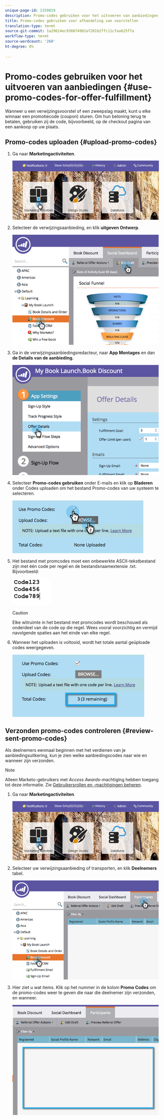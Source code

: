 ```yaml
---
unique-page-id: 2359819
description: Promo-codes gebruiken voor het uitvoeren van aanbiedingen - Marketo-documenten - Productdocumentatie
title: Promo-codes gebruiken voor afhandeling van voorstellen
translation-type: tm+mt
source-git-commit: 1a29614ec938074902af201b2ffc11cfaa625f7a
workflow-type: tm+mt
source-wordcount: '260'
ht-degree: 0%

---
```



# Promo-codes gebruiken voor het uitvoeren van aanbiedingen {#use-promo-codes-for-offer-fulfillment}

Wanneer u een verwijzingsvoorstel of een zweepslag maakt, kunt u elke winnaar een promotiecode (coupon) sturen. Om hun beloning terug te betalen, gebruiken zij de code, bijvoorbeeld, op de checkout pagina van een aankoop op uw plaats.

## Promo-codes uploaden {#upload-promo-codes}

1. Ga naar **Marketingactiviteiten**.

   ![](assets/login-marketing-activities-2.png)

1. Selecteer de verwijzingsaanbieding, en klik **uitgeven Ontwerp**.

   ![](assets/image2015-4-22-11-3a16-3a45.png)

1. Ga in de verwijzingsaanbiedingsredacteur, naar **App Montages** en dan **de Details van de aanbieding.**

   ![](assets/image2015-4-22-11-3a23-3a39.png)

1. Selecteer **Promo-codes gebruiken** onder E-mails en klik op **Bladeren** onder Codes uploaden om het bestand Promo-codes van uw systeem te selecteren.

   ![](assets/image2015-4-22-12-3a52-3a43.png)

1. Het bestand met promcodes moet een onbewerkte ASCII-tekstbestand zijn met één code per regel en de bestandsnaamextensie .txt. Bijvoorbeeld:

   ![](assets/image2015-4-22-13-3a2-3a23.png)

   >[!CAUTION]
   >
   >
   >Elke witruimte in het bestand met promcodes wordt beschouwd als onderdeel van de code op die regel. Wees vooral voorzichtig en vermijd navolgende spaties aan het einde van elke regel.

1. Wanneer het uploaden is voltooid, wordt het totale aantal geüploade codes weergegeven.

   ![](assets/image2015-4-22-13-3a8-3a31.png)

## Verzonden promo-codes controleren {#review-sent-promo-codes}

Als deelnemers eenmaal beginnen met het verdienen van je aanbiedingsuitkering, kun je zien welke aanbiedingscodes naar wie en wanneer zijn verzonden.

>[!NOTE]
>
>Alleen Marketo-gebruikers met *Access Awards*-machtiging hebben toegang tot deze informatie. Zie [Gebruikersrollen en -machtigingen beheren](../../../../product-docs/administration/users-and-roles/managing-user-roles-and-permissions.md).

1. Ga naar **Marketingactiviteiten**.

   ![](assets/login-marketing-activities-2.png)

1. Selecteer uw verwijzingsaanbieding of transporten, en klik **Deelnemers** tabel.

   ![](assets/image2015-4-22-11-3a36-3a22.png)

1. Hier ziet u wat items. Klik op het nummer in de kolom **Promo Codes** om de promo-codes weer te geven die naar die deelnemer zijn verzonden, en wanneer.

   ![](assets/image2015-4-22-11-3a36-3a43.png)
